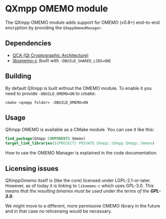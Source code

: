 <!--
SPDX-FileCopyrightText: 2022 Linus Jahn <lnj@kaidan.im>

SPDX-License-Identifier: CC0-1.0
-->

QXmpp OMEMO module
==================

The QXmpp OMEMO module adds support for OMEMO (v0.8+) end-to-end encryption by
providing the `QXmppOmemoManager`.

Dependencies
------------

 * [QCA (Qt Cryptographic Architecture)](https://invent.kde.org/libraries/qca)
 * [libomemo-c](https://github.com/dino/libomemo-c) (built with `-DBUILD_SHARED_LIBS=ON`)

Building
--------

By default QXmpp is built without the OMEMO module. To enable it you need to
provide `-DBUILD_OMEMO=ON` to cmake:

    cmake <qxmpp folder> -DBUILD_OMEMO=ON

Usage
-----

QXmpp OMEMO is available as a CMake module. You can use it like this:

```cmake
find_package(QXmpp COMPONENTS Omemo)
target_link_libraries(${PROJECT} PRIVATE QXmpp::QXmpp QXmpp::Omemo)
```

How to use the OMEMO Manager is explained in the code documentation.

Licensing issues
----------------

QXmppOmemo itself is (like the core) licensed under LGPL-2.1-or-later. However,
as of today it is linking to `libomemo-c` which uses GPL-3.0. *This means that
the resulting binaries must be used under the terms of the **GPL-3.0**.*

We might move to a different, more permissive OMEMO library in the future and
in that case no relicensing would be necessary.

